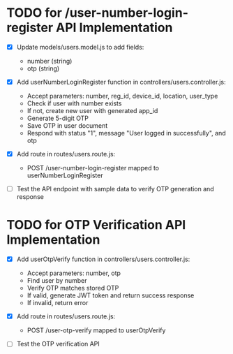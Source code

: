 # TODO for /user-number-login-register API Implementation

- [x] Update models/users.model.js to add fields:
  - number (string)
  - otp (string)

- [x] Add userNumberLoginRegister function in controllers/users.controller.js:
  - Accept parameters: number, reg_id, device_id, location, user_type
  - Check if user with number exists
  - If not, create new user with generated app_id
  - Generate 5-digit OTP
  - Save OTP in user document
  - Respond with status "1", message "User logged in successfully", and otp

- [x] Add route in routes/users.route.js:
  - POST /user-number-login-register mapped to userNumberLoginRegister

- [ ] Test the API endpoint with sample data to verify OTP generation and response

# TODO for OTP Verification API Implementation

- [x] Add userOtpVerify function in controllers/users.controller.js:
  - Accept parameters: number, otp
  - Find user by number
  - Verify OTP matches stored OTP
  - If valid, generate JWT token and return success response
  - If invalid, return error

- [x] Add route in routes/users.route.js:
  - POST /user-otp-verify mapped to userOtpVerify

- [ ] Test the OTP verification API
